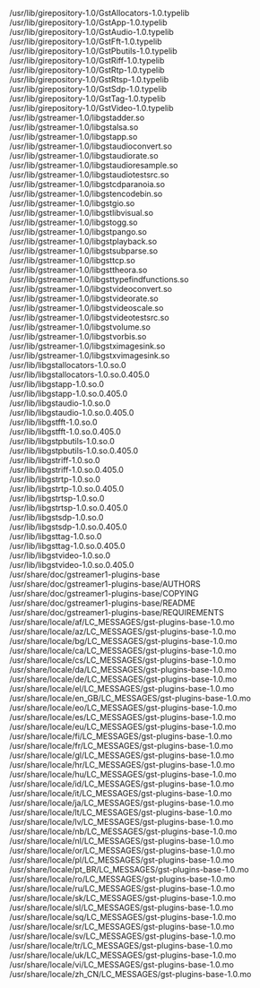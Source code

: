 /usr/lib/girepository-1.0/GstAllocators-1.0.typelib  
/usr/lib/girepository-1.0/GstApp-1.0.typelib  
/usr/lib/girepository-1.0/GstAudio-1.0.typelib  
/usr/lib/girepository-1.0/GstFft-1.0.typelib  
/usr/lib/girepository-1.0/GstPbutils-1.0.typelib  
/usr/lib/girepository-1.0/GstRiff-1.0.typelib  
/usr/lib/girepository-1.0/GstRtp-1.0.typelib  
/usr/lib/girepository-1.0/GstRtsp-1.0.typelib  
/usr/lib/girepository-1.0/GstSdp-1.0.typelib  
/usr/lib/girepository-1.0/GstTag-1.0.typelib  
/usr/lib/girepository-1.0/GstVideo-1.0.typelib  
/usr/lib/gstreamer-1.0/libgstadder.so  
/usr/lib/gstreamer-1.0/libgstalsa.so  
/usr/lib/gstreamer-1.0/libgstapp.so  
/usr/lib/gstreamer-1.0/libgstaudioconvert.so  
/usr/lib/gstreamer-1.0/libgstaudiorate.so  
/usr/lib/gstreamer-1.0/libgstaudioresample.so  
/usr/lib/gstreamer-1.0/libgstaudiotestsrc.so  
/usr/lib/gstreamer-1.0/libgstcdparanoia.so  
/usr/lib/gstreamer-1.0/libgstencodebin.so  
/usr/lib/gstreamer-1.0/libgstgio.so  
/usr/lib/gstreamer-1.0/libgstlibvisual.so  
/usr/lib/gstreamer-1.0/libgstogg.so  
/usr/lib/gstreamer-1.0/libgstpango.so  
/usr/lib/gstreamer-1.0/libgstplayback.so  
/usr/lib/gstreamer-1.0/libgstsubparse.so  
/usr/lib/gstreamer-1.0/libgsttcp.so  
/usr/lib/gstreamer-1.0/libgsttheora.so  
/usr/lib/gstreamer-1.0/libgsttypefindfunctions.so  
/usr/lib/gstreamer-1.0/libgstvideoconvert.so  
/usr/lib/gstreamer-1.0/libgstvideorate.so  
/usr/lib/gstreamer-1.0/libgstvideoscale.so  
/usr/lib/gstreamer-1.0/libgstvideotestsrc.so  
/usr/lib/gstreamer-1.0/libgstvolume.so  
/usr/lib/gstreamer-1.0/libgstvorbis.so  
/usr/lib/gstreamer-1.0/libgstximagesink.so  
/usr/lib/gstreamer-1.0/libgstxvimagesink.so  
/usr/lib/libgstallocators-1.0.so.0  
/usr/lib/libgstallocators-1.0.so.0.405.0  
/usr/lib/libgstapp-1.0.so.0  
/usr/lib/libgstapp-1.0.so.0.405.0  
/usr/lib/libgstaudio-1.0.so.0  
/usr/lib/libgstaudio-1.0.so.0.405.0  
/usr/lib/libgstfft-1.0.so.0  
/usr/lib/libgstfft-1.0.so.0.405.0  
/usr/lib/libgstpbutils-1.0.so.0  
/usr/lib/libgstpbutils-1.0.so.0.405.0  
/usr/lib/libgstriff-1.0.so.0  
/usr/lib/libgstriff-1.0.so.0.405.0  
/usr/lib/libgstrtp-1.0.so.0  
/usr/lib/libgstrtp-1.0.so.0.405.0  
/usr/lib/libgstrtsp-1.0.so.0  
/usr/lib/libgstrtsp-1.0.so.0.405.0  
/usr/lib/libgstsdp-1.0.so.0  
/usr/lib/libgstsdp-1.0.so.0.405.0  
/usr/lib/libgsttag-1.0.so.0  
/usr/lib/libgsttag-1.0.so.0.405.0  
/usr/lib/libgstvideo-1.0.so.0  
/usr/lib/libgstvideo-1.0.so.0.405.0  
/usr/share/doc/gstreamer1-plugins-base  
/usr/share/doc/gstreamer1-plugins-base/AUTHORS  
/usr/share/doc/gstreamer1-plugins-base/COPYING  
/usr/share/doc/gstreamer1-plugins-base/README  
/usr/share/doc/gstreamer1-plugins-base/REQUIREMENTS  
/usr/share/locale/af/LC\_MESSAGES/gst-plugins-base-1.0.mo  
/usr/share/locale/az/LC\_MESSAGES/gst-plugins-base-1.0.mo  
/usr/share/locale/bg/LC\_MESSAGES/gst-plugins-base-1.0.mo  
/usr/share/locale/ca/LC\_MESSAGES/gst-plugins-base-1.0.mo  
/usr/share/locale/cs/LC\_MESSAGES/gst-plugins-base-1.0.mo  
/usr/share/locale/da/LC\_MESSAGES/gst-plugins-base-1.0.mo  
/usr/share/locale/de/LC\_MESSAGES/gst-plugins-base-1.0.mo  
/usr/share/locale/el/LC\_MESSAGES/gst-plugins-base-1.0.mo  
/usr/share/locale/en\_GB/LC\_MESSAGES/gst-plugins-base-1.0.mo  
/usr/share/locale/eo/LC\_MESSAGES/gst-plugins-base-1.0.mo  
/usr/share/locale/es/LC\_MESSAGES/gst-plugins-base-1.0.mo  
/usr/share/locale/eu/LC\_MESSAGES/gst-plugins-base-1.0.mo  
/usr/share/locale/fi/LC\_MESSAGES/gst-plugins-base-1.0.mo  
/usr/share/locale/fr/LC\_MESSAGES/gst-plugins-base-1.0.mo  
/usr/share/locale/gl/LC\_MESSAGES/gst-plugins-base-1.0.mo  
/usr/share/locale/hr/LC\_MESSAGES/gst-plugins-base-1.0.mo  
/usr/share/locale/hu/LC\_MESSAGES/gst-plugins-base-1.0.mo  
/usr/share/locale/id/LC\_MESSAGES/gst-plugins-base-1.0.mo  
/usr/share/locale/it/LC\_MESSAGES/gst-plugins-base-1.0.mo  
/usr/share/locale/ja/LC\_MESSAGES/gst-plugins-base-1.0.mo  
/usr/share/locale/lt/LC\_MESSAGES/gst-plugins-base-1.0.mo  
/usr/share/locale/lv/LC\_MESSAGES/gst-plugins-base-1.0.mo  
/usr/share/locale/nb/LC\_MESSAGES/gst-plugins-base-1.0.mo  
/usr/share/locale/nl/LC\_MESSAGES/gst-plugins-base-1.0.mo  
/usr/share/locale/or/LC\_MESSAGES/gst-plugins-base-1.0.mo  
/usr/share/locale/pl/LC\_MESSAGES/gst-plugins-base-1.0.mo  
/usr/share/locale/pt\_BR/LC\_MESSAGES/gst-plugins-base-1.0.mo  
/usr/share/locale/ro/LC\_MESSAGES/gst-plugins-base-1.0.mo  
/usr/share/locale/ru/LC\_MESSAGES/gst-plugins-base-1.0.mo  
/usr/share/locale/sk/LC\_MESSAGES/gst-plugins-base-1.0.mo  
/usr/share/locale/sl/LC\_MESSAGES/gst-plugins-base-1.0.mo  
/usr/share/locale/sq/LC\_MESSAGES/gst-plugins-base-1.0.mo  
/usr/share/locale/sr/LC\_MESSAGES/gst-plugins-base-1.0.mo  
/usr/share/locale/sv/LC\_MESSAGES/gst-plugins-base-1.0.mo  
/usr/share/locale/tr/LC\_MESSAGES/gst-plugins-base-1.0.mo  
/usr/share/locale/uk/LC\_MESSAGES/gst-plugins-base-1.0.mo  
/usr/share/locale/vi/LC\_MESSAGES/gst-plugins-base-1.0.mo  
/usr/share/locale/zh\_CN/LC\_MESSAGES/gst-plugins-base-1.0.mo  
